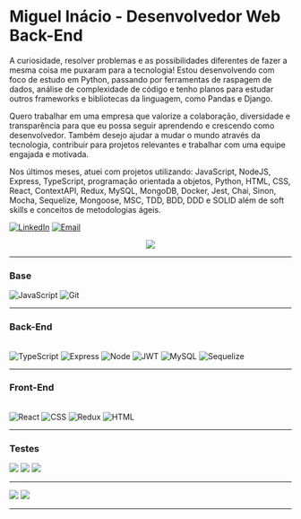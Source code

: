 <h1>Miguel Inácio - Desenvolvedor Web Back-End</h1>

<p>A curiosidade, resolver problemas e as possibilidades diferentes de fazer a mesma coisa me puxaram para a tecnologia! Estou desenvolvendo com foco de estudo em Python, passando por ferramentas de raspagem de dados, análise de complexidade de código e tenho planos para estudar outros frameworks e bibliotecas da linguagem, como Pandas e Django.

Quero trabalhar em uma empresa que valorize a colaboração, diversidade e transparência para que eu possa seguir aprendendo e crescendo como desenvolvedor. Também desejo ajudar a mudar o mundo através da tecnologia, contribuir para projetos relevantes e trabalhar com uma equipe engajada e motivada.

Nos últimos meses, atuei com projetos utilizando: JavaScript, NodeJS, Express, TypeScript, programação orientada a objetos, Python, HTML, CSS, React, ContextAPI, Redux, MySQL, MongoDB, Docker, Jest, Chai, Sinon, Mocha, Sequelize, Mongoose, MSC, TDD, BDD, DDD e SOLID além de soft skills e conceitos de metodologias ágeis. </p>

<a href="https://www.linkedin.com/in/miguel-inacio/"><img alt="LinkedIn" src="https://img.shields.io/badge/LinkedIn-0077B5?style=for-the-badge&logo=linkedin&logoColor=white" /></a>
<a href="mailto:miguel.angelo.inacio@gmail.com"><img alt="Email" src="https://img.shields.io/badge/Gmail-D14836?style=for-the-badge&logo=gmail&logoColor=white" /></a>
<section align="center">
  <img src="https://media.giphy.com/media/xTiIzJSKB4l7xTouE8/giphy.gif" />
</section>
<hr>

<h3>Base</h3>
  <section>
    <img alt="JavaScript" src="https://img.shields.io/badge/JavaScript-323330?style=for-the-badge&logo=javascript&logoColor=F7DF1E"/>
    <img alt="Git" src="https://img.shields.io/badge/GIT-E44C30?style=for-the-badge&logo=git&logoColor=white" /> 
  </section>
<hr>

<h3>Back-End</h3><br>
  <section>
    <img alt="TypeScript" src="https://img.shields.io/badge/TypeScript-007ACC?style=for-the-badge&logo=typescript&logoColor=white" />
    <img alt="Express" src="https://img.shields.io/badge/Express.js-000000?style=for-the-badge&logo=express&logoColor=white" />
    <img alt="Node" src="https://img.shields.io/badge/Node.js-339933?style=for-the-badge&logo=nodedotjs&logoColor=white" />
    <img alt="JWT" src="https://img.shields.io/badge/JWT-000000?style=for-the-badge&logo=JSON%20web%20tokens&logoColor=white" />
    <img alt="MySQL" src="https://img.shields.io/badge/MySQL-005C84?style=for-the-badge&logo=mysql&logoColor=white" />
    <img alt="Sequelize" src="https://img.shields.io/badge/Sequelize-52B0E7?style=for-the-badge&logo=Sequelize&logoColor=white" /> 
  </section>
<hr>

<h3>Front-End</h3><br>
  <section>
    <img alt="React" src="https://img.shields.io/badge/React-20232A?style=for-the-badge&logo=react&logoColor=61DAFB" />
    <img alt="CSS" src="https://img.shields.io/badge/CSS3-1572B6?style=for-the-badge&logo=css3&logoColor=white" />
    <img alt="Redux" src="https://img.shields.io/badge/Redux-593D88?style=for-the-badge&logo=redux&logoColor=white" />
    <img alt="HTML" src="https://img.shields.io/badge/HTML5-E34F26?style=for-the-badge&logo=html5&logoColor=white" />
  </section>
<hr>

<h3>Testes</h3>
<section>
  <img alt"Jest" src="https://img.shields.io/badge/Jest-C21325?style=for-the-badge&logo=jest&logoColor=white"/>
  <img alt"Mocha" src="https://img.shields.io/badge/chai-A30701?style=for-the-badge&logo=chai&logoColor=white"/>
  <img alt"Chai" src="https://img.shields.io/badge/Mocha-8D6748?style=for-the-badge&logo=Mocha&logoColor=white"/>
</section>

<hr>
<section>
  <img src="https://github-readme-stats-git-masterrstaa-rickstaa.vercel.app/api?username=miguel-inacio&theme=merko" />
  <img align="top" src="https://github-readme-stats.vercel.app/api/top-langs/?username=miguel-inacio&theme=merko&layout=compact" />
</section>
<hr>





